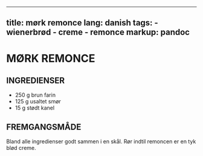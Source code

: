 
---
title: mørk remonce
lang: danish
tags: 
    - wienerbrød 
    - creme
    - remonce
markup: pandoc
---

# MØRK REMONCE

## INGREDIENSER

- 250 g brun farin
- 125 g usaltet smør
- 15 g stødt kanel

## FREMGANGSMÅDE

Bland alle ingredienser godt sammen i en skål.
Rør indtil remoncen er en tyk blød creme.

